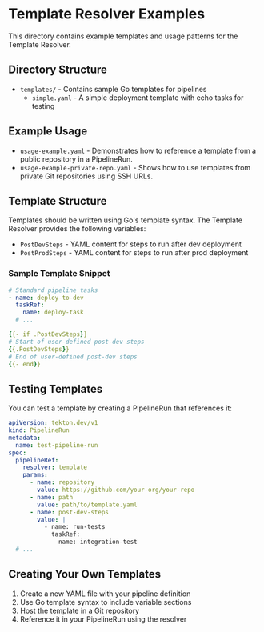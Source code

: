 # Template Resolver Examples

This directory contains example templates and usage patterns for the Template Resolver.

## Directory Structure

- `templates/` - Contains sample Go templates for pipelines
  - `simple.yaml` - A simple deployment template with echo tasks for testing

## Example Usage

- `usage-example.yaml` - Demonstrates how to reference a template from a public repository in a PipelineRun.
- `usage-example-private-repo.yaml` - Shows how to use templates from private Git repositories using SSH URLs.

## Template Structure

Templates should be written using Go's template syntax. The Template Resolver provides the following variables:

- `PostDevSteps` - YAML content for steps to run after dev deployment
- `PostProdSteps` - YAML content for steps to run after prod deployment

### Sample Template Snippet

```yaml
# Standard pipeline tasks
- name: deploy-to-dev
  taskRef:
    name: deploy-task
  # ...

{{- if .PostDevSteps}}
# Start of user-defined post-dev steps
{{.PostDevSteps}}
# End of user-defined post-dev steps
{{- end}}
```

## Testing Templates

You can test a template by creating a PipelineRun that references it:

```yaml
apiVersion: tekton.dev/v1
kind: PipelineRun
metadata:
  name: test-pipeline-run
spec:
  pipelineRef:
    resolver: template
    params:
      - name: repository
        value: https://github.com/your-org/your-repo
      - name: path
        value: path/to/template.yaml
      - name: post-dev-steps
        value: |
          - name: run-tests
            taskRef:
              name: integration-test
  # ...
```

## Creating Your Own Templates

1. Create a new YAML file with your pipeline definition
2. Use Go template syntax to include variable sections
3. Host the template in a Git repository
4. Reference it in your PipelineRun using the resolver